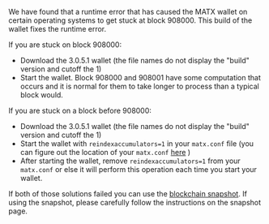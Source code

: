 We have found that a runtime error that has caused the MATX wallet on certain operating systems to get stuck at block 908000. This build of the wallet fixes the runtime error.

If you are stuck on block 908000:
- Download the 3.0.5.1 wallet (the file names do not display the "build" version and cutoff the 1)
- Start the wallet. Block 908000 and 908001 have some computation that occurs and it is normal for them to take longer to process than a typical block would.

If you are stuck on a block before 908000:
- Download the 3.0.5.1 wallet (the file names do not display the "build" version and cutoff the 1)
- Start the wallet with `reindexaccumulators=1` in your `matx.conf` file (you can figure out the location of your `matx.conf` [here](https://matx.freshdesk.com/support/solutions/articles/30000004664-where-are-my-wallet-dat-blockchain-and-configuration-conf-files-located-) )
- After starting the wallet, remove `reindexaccumulators=1` from your `matx.conf` or else it will perform this operation each time you start your wallet.

If both of those solutions failed you can use the [blockchain snapshot](http://178.254.23.111/~pub/MATX/Daily-Snapshots-Html/MATX-Daily-Snapshots.html). If using the snapshot, please carefully follow the instructions on the snapshot page.